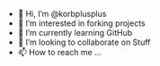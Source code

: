 - 👋 Hi, I’m @korbplusplus
- 👀 I’m interested in forking projects
- 🌱 I’m currently learning GitHub
- 💞️ I’m looking to collaborate on Stuff
- 📫 How to reach me ...

<!---
korbplusplus/korbplusplus is a ✨ special ✨ repository because its `README.md` (this file) appears on your GitHub profile.
You can click the Preview link to take a look at your changes.
--->
